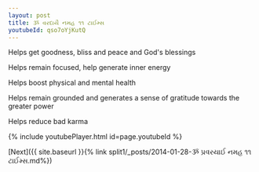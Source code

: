```yaml
---
layout: post
title: ૐ વરદાયૈ નમહ ૧૧ ટાઈમ્સ
youtubeId: qso7oYjKutQ
---
```

 
 
Helps get goodness, bliss and peace and God's blessings
 
Helps remain focused, help generate inner energy 
 
Helps boost physical and mental health 
 
Helps remain grounded and generates a sense of gratitude towards the greater power 
 
Helps reduce bad karma
 
 
 
 


{% include youtubePlayer.html id=page.youtubeId %}
 
[Next]({{ site.baseurl }}{% link  split1/_posts/2014-01-28-ૐ પ્રવરયાઈ નમહ ૧૧ ટાઈમ્સ.md%})
 
